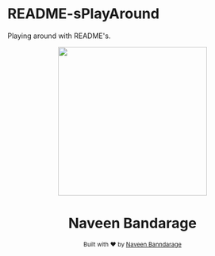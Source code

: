 # README-sPlayAround
Playing around with README's. 

<div align="center">
  <img src="https://media.giphy.com/media/4ilFRqgbzbx4c/giphy.gif" width="300" height="300" />
  <br>
  <h1>Naveen Bandarage</h1>
  <sub>Built with ❤︎ by
  <a href="https://github.com/NaveenBandarage">Naveen Banndarage</a>
	</sub>
</div>
